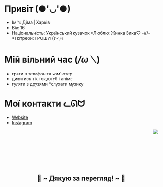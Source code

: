 # Привіт (●'◡'●)
* Ім'я: Діма | Харків
* Вік: 16
* Національність: Український кузачок
*Люблю: Жинка Вика♡ -///-
*Потреби: ГРОШИ (ง︡'-'︠)ง

# Мій вільний час (*/ω＼*)
* грати в телефон та ком'ютер
* дивитися тік ток,ютуб і аніме
* гуляти з друзями
*слухати музику

# Мої контакти ᓚᘏᗢ
* [Website](https://kharkovkent.github.io/kent-website/)
* [Instagram](https://www.instagram.com/kharkov_kent?igsh=aHdncXFqM2t5bXFm)
<img src="https://i.pinimg.com/originals/8d/4b/77/8d4b77c44b7a68c0fd609411e2c0ec3c.gif" align="right">
  </div>
</div>
<div>
 <br>
  <br>
  <br>
  <br>
  <br>
  <br>
<br>
<h2 align="center">💖 ~ Дякую за перегляд! ~ 💖</h2>
<div align="center">
